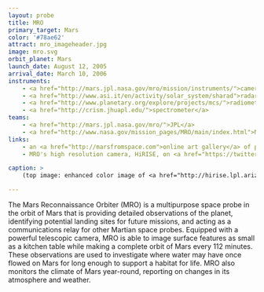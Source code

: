 ```yaml
---
layout: probe
title: MRO
primary_target: Mars
color: '#78ae62'
attract: mro_imageheader.jpg
image: mro.svg
orbit_planet: Mars
launch_date: August 12, 2005
arrival_date: March 10, 2006
instruments:
    - <a href="http://mars.jpl.nasa.gov/mro/mission/instruments/">cameras</a>
    - <a href="http://www.asi.it/en/activity/solar_system/sharad">radar</a>
    - <a href="http://www.planetary.org/explore/projects/mcs/">radiometer</a>
    - <a href="http://crism.jhuapl.edu/">spectrometer</a>
teams:
    - <a href="http://mars.jpl.nasa.gov/mro/">JPL</a>
    - <a href="http://www.nasa.gov/mission_pages/MRO/main/index.html">NASA</a>
links:
    - an <a href="http://marsfromspace.com">online art gallery</a> of pictures from MRO
    - MRO's high resolution camera, HiRISE, on <a href="https://twitter.com/HiRISE">Twitter</a>

caption: >
    (top image: enhanced color image of <a href="http://hirise.lpl.arizona.edu/ESP_013954_1780">Victoria Crater</a> on Mars as captured by MRO, NASA/JPL-caltech/University of Arizona)

---
```

The Mars Reconnaissance Orbiter (MRO) is a multipurpose space probe in the orbit of Mars that is providing detailed observations of the planet, identifying potential landing sites for future missions, and acting as a communications relay for other Martian space probes. Equipped with a powerful telescopic camera, MRO is able to image surface features as small as a kitchen table while making a complete orbit of Mars every 112 minutes. These observations are used to investigate where water may have once flowed on Mars for long enough to support a habitat for life. MRO also monitors the climate of Mars year-round, reporting on changes in its atmosphere and weather.